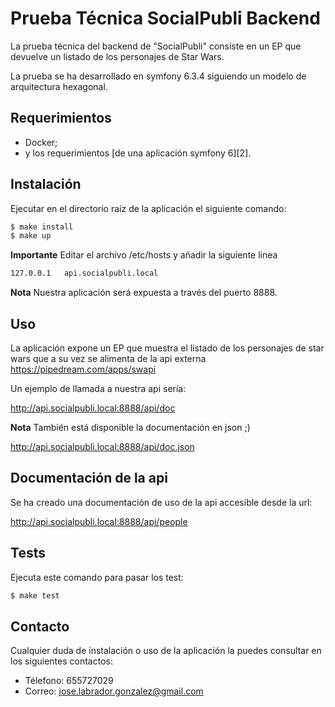 Prueba Técnica SocialPubli Backend
========================

La prueba técnica del backend de "SocialPubli" consiste en un EP que devuelve un listado de
los personajes de Star Wars.

La prueba se ha desarrollado en symfony 6.3.4 siguiendo un modelo de arquitectura 
hexagonal.

Requerimientos
------------

  * Docker;
  * y los requerimientos [de una aplicación symfony 6][2].

Instalación
------------

Ejecutar en el directorio raíz de la aplicación el siguiente comando:

```bash
$ make install
$ make up
```

**Importante** Editar el archivo /etc/hosts y añadir la siguiente linea

```bash
127.0.0.1	api.socialpubli.local
```

**Nota** Nuestra aplicación será expuesta a través del puerto 8888.

Uso
-----

La aplicación expone un EP que muestra el listado de los personajes de star wars
que a su vez se alimenta de la api externa https://pipedream.com/apps/swapi

Un ejemplo de llamada a nuestra api sería:

http://api.socialpubli.local:8888/api/doc

**Nota** También está disponible la documentación en json ;)

http://api.socialpubli.local:8888/api/doc.json


Documentación de la api
-----

Se ha creado una documentación de uso de la api accesible desde la url:

http://api.socialpubli.local:8888/api/people

Tests
-----

Ejecuta este comando para pasar los test:

```bash
$ make test
```

Contacto
-----

Cualquier duda de instalación o uso de la aplicación la puedes consultar en 
los siguientes contactos:

* Télefono: 655727029
* Correo: jose.labrador.gonzalez@gmail.com
